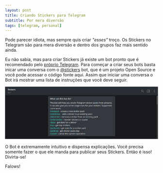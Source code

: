 ```yaml
---
layout: post
title: Criando Stickers para Telegram
subtitle: Por mera diversão
tags: [telegram, personal]
---
```


Pode parecer idiota, mas sempre quis criar *"esses"* troço. Os Stickers no Telegram são para mera diversão e dentro dos grupos faz mais sentido ainda.

Eu não sabia, mas para criar Stickers já existe um bot pronto que é recomendado pelo <a href="https://telegram.org/blog/stickers-revolution" target="_blank">próprio Telegram</a>. Para começar a criar seus bots basta inicar uma conversa com o <a href="https://telegram.me/stickers" target="_blank">@stickers</a> bot, que é um projeto Open Source e você pode acessar o código fonte aqui. Assim que iniciar uma conversa o Bot irá mostrar uma lista de instruções que você deve seguir.

<center>
    <img src="img-posts/criando-stickers-para-telegram-0.png" alt="">
</center>

O Bot é extremamente intuitivo e dispensa explicações. Você precisa somente fazer o que ele manda para publicar seus Stickers. Então é isso! Divirta-se!

Falows!
